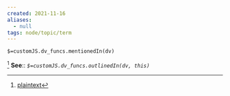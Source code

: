 ```yaml
---
created: 2021-11-16 
aliases:
  - null
tags: node/topic/term
---
```

`$=customJS.dv_funcs.mentionedIn(dv)`

[^1]
**See**::
*`$=customJS.dv_funcs.outlinedIn(dv, this)`*
[^1]: [plaintext](https://en.wikipedia.org/wiki/Plaintext)